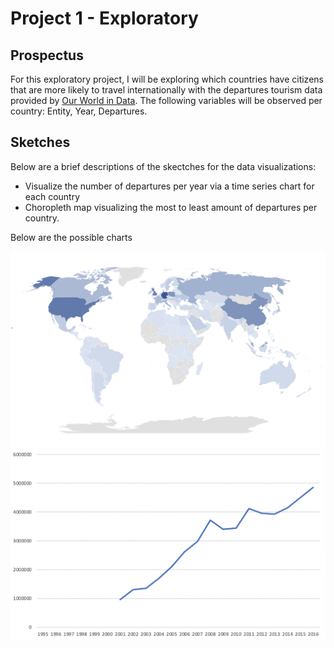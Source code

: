 # Project 1 - Exploratory

## Prospectus

For this exploratory project, I will be exploring which countries have citizens that are more likely to travel internationally with the departures tourism data provided by [Our World in Data](https://ourworldindata.org/tourism). The following variables will be observed per country: Entity, Year, Departures.

## Sketches

Below are a brief descriptions of the skectches for the data visualizations:

- Visualize the number of departures per year via a time series chart for each country
- Choropleth map visualizing the most to least amount of departures per country.

Below are the possible charts

![sketches1](map.png)![sketches2](timeseries.png)